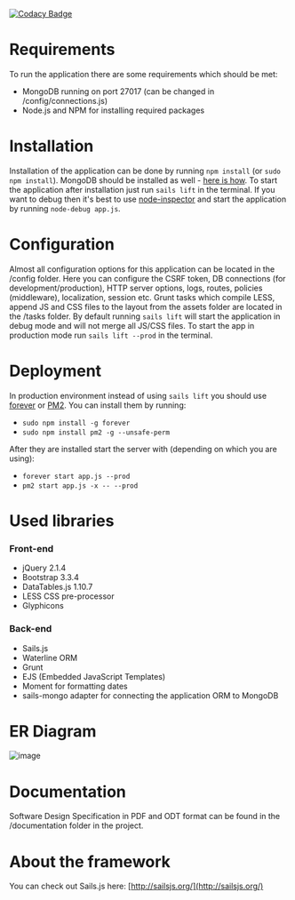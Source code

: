 [![Codacy Badge](https://www.codacy.com/project/badge/ccb6841212d9454ca08df11c127527f0)](https://www.codacy.com/app/gorgekara/Task1)

# Requirements
To run the application there are some requirements which should be met:
- MongoDB running on port 27017 (can be changed in /config/connections.js)
- Node.js and NPM for installing required packages

# Installation
Installation of the application can be done by running ```npm install``` (or ```sudo npm install```). MongoDB should be installed as well - [here is how](http://docs.mongodb.org/manual/installation/). To start the application after installation just run ```sails lift``` in the terminal. If you want to debug then it's best to use [node-inspector](https://github.com/node-inspector/node-inspector) and start the application by running ```node-debug app.js```.

# Configuration
Almost all configuration options for this application can be located in the /config folder. Here you can configure the CSRF token, DB connections (for development/production), HTTP server options, logs, routes, policies (middleware), localization, session etc. Grunt tasks which compile LESS, append JS and CSS files to the layout from the assets folder are located in the /tasks folder. By default running ```sails lift``` will start the application in debug mode and will not merge all JS/CSS files. To start the app in production mode run ```sails lift --prod``` in the terminal.

# Deployment
In production environment instead of using ```sails lift``` you should use [forever](https://github.com/nodejitsu/forever) or [PM2](https://github.com/Unitech/pm2). You can install them by running:
- ```sudo npm install -g forever```
- ```sudo npm install pm2 -g --unsafe-perm```

After they are installed start the server with (depending on which you are using):
- ```forever start app.js --prod```
- ```pm2 start app.js -x -- --prod```

# Used libraries
### Front-end
- jQuery 2.1.4
- Bootstrap 3.3.4
- DataTables.js 1.10.7
- LESS CSS pre-processor
- Glyphicons

### Back-end
- Sails.js
- Waterline ORM
- Grunt
- EJS (Embedded JavaScript Templates)
- Moment for formatting dates
- sails-mongo adapter for connecting the application ORM to MongoDB

# ER Diagram
![image](http://s10.postimg.org/infhfpvnd/Untitled_drawing.png)

# Documentation
Software Design Specification in PDF and ODT format can be found in the /documentation folder in the project.

# About the framework
You can check out Sails.js here: [http://sailsjs.org/](http://sailsjs.org/)